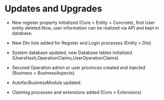 <h1>Updates and Upgrades</h1>
<ul>
<li><p>New register property initialized (Core > Entity > Concrete), first User entity deleted.Now, user information can be realized via API and kept in database.</p></li>
<li><p>New Dto lists added for Register and Login processes (Entity > Dto)</p></li>
<li><p>System database updated, new Database tables initialized (UsersHash,OperationClaims,UserOperationClaims)</p></li>
<li><p>Secured Operation admin or user provinces created and injected (Business > BusinessAspects)</p></li>
<li><p>AutofacBusinessModule updated.</p></li>
<li><p>Claiming processes and extensions added (Core > Extensions)</p></li>
</ul>
